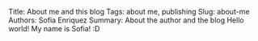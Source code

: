 Title: About me and this blog
Tags: about me, publishing
Slug: about-me
Authors: Sofia Enriquez
Summary: About the author and the blog
​
Hello world! My name is Sofia! :D

